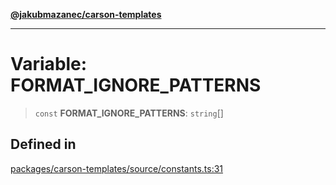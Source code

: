 [**@jakubmazanec/carson-templates**](../README.md)

---

# Variable: FORMAT_IGNORE_PATTERNS

> `const` **FORMAT_IGNORE_PATTERNS**: `string`[]

## Defined in

[packages/carson-templates/source/constants.ts:31](https://github.com/jakubmazanec/tools/blob/92d3fc1374d1ad6d45198d05d061e0f856a89434/packages/carson-templates/source/constants.ts#L31)
